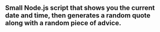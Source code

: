 ## Small Node.js script that shows you the current date and time, then generates a random quote along with a random piece of advice.


